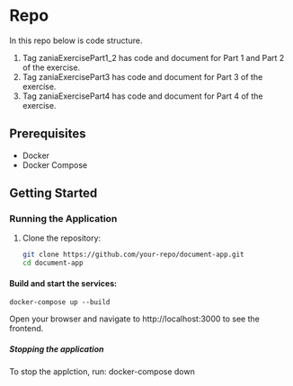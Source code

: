 # Repo
In this repo below is code structure.
1) Tag zaniaExercisePart1_2 has code and document for Part 1 and Part 2 of the exercise.
2) Tag zaniaExercisePart3 has code and document for Part 3 of the exercise.
3) Tag zaniaExercisePart4 has code and document for Part 4 of the exercise.

## Prerequisites

- Docker
- Docker Compose

## Getting Started

### Running the Application

1. Clone the repository:
   ```bash
   git clone https://github.com/your-repo/document-app.git
   cd document-app

#### Build and start the services:
	docker-compose up --build
Open your browser and navigate to http://localhost:3000 to see the frontend.

##### Stopping the application
To stop the applction, run:
docker-compose down

